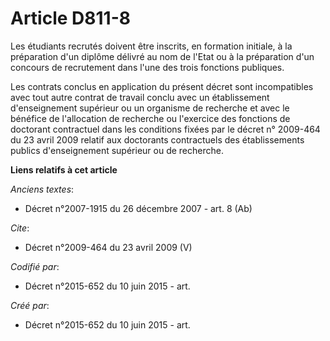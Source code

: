 # Article D811-8

Les étudiants recrutés doivent être inscrits, en formation initiale, à la préparation d'un diplôme délivré au nom de l'Etat
ou à la préparation d'un concours de recrutement dans l'une des trois fonctions publiques.

Les contrats conclus en application du présent décret sont incompatibles avec tout autre contrat de travail conclu avec un
établissement d'enseignement supérieur ou un organisme de recherche et avec le bénéfice de l'allocation de recherche ou
l'exercice des fonctions de doctorant contractuel dans les conditions fixées par le décret n° 2009-464 du 23 avril 2009
relatif aux doctorants contractuels des établissements publics d'enseignement supérieur ou de recherche.

**Liens relatifs à cet article**

_Anciens textes_:

  - Décret n°2007-1915 du 26 décembre 2007 - art. 8 (Ab)

_Cite_:

  - Décret n°2009-464  du 23 avril 2009 (V)

_Codifié par_:

  - Décret n°2015-652 du 10 juin 2015 - art.

_Créé par_:

  - Décret n°2015-652 du 10 juin 2015 - art.
